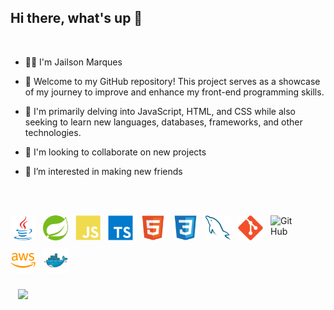 ## Hi there, what's up 👋

<br/>

- 🙋‍♂️ I'm Jailson Marques

- 🔭 Welcome to my GitHub repository! This project serves as a showcase of my journey to improve and enhance my front-end programming skills.

- 🌱 I'm primarily delving into JavaScript, HTML, and CSS while also seeking to learn new languages, databases, frameworks, and other technologies.

- 🚀 I'm looking to collaborate on new projects

- 👀 I’m interested in making new friends

<br/><br/>
<!--
[![Typing SVG](https://readme-typing-svg.herokuapp.com/?color=A9A9A9&size=35&center=true&vCenter=true&width=1000&lines=HELLO,+My+name+is+Jailson+Marques;I'm+26+years+old;I'm+from+Brazil;I+Study+Systems+Analysis+and+Development;Be+Welcome!+:%29)](https://git.io/typing-svg)
-->


<div style="display:flex; gap:12px; align-items:center; flex-wrap:wrap;">

  <div style="display:flex; gap:12px; align-items:center; flex-wrap:wrap;">

  <!-- Java -->
  <img alt="Java" height="40" width="40" src="https://raw.githubusercontent.com/devicons/devicon/master/icons/java/java-original.svg" />

  <!-- Spring Boot -->
  <img alt="Spring Boot" height="40" width="40" src="https://raw.githubusercontent.com/devicons/devicon/master/icons/spring/spring-original.svg" />

  <!-- JavaScript -->
  <img alt="JavaScript" height="40" width="40" src="https://raw.githubusercontent.com/devicons/devicon/master/icons/javascript/javascript-plain.svg" />

  <!-- TypeScript -->
  <img alt="TypeScript" height="40" width="40" src="https://raw.githubusercontent.com/devicons/devicon/master/icons/typescript/typescript-original.svg" />

  <!-- HTML5 -->
  <img alt="HTML5" height="40" width="40" src="https://raw.githubusercontent.com/devicons/devicon/master/icons/html5/html5-original.svg" />

  <!-- CSS3 -->
  <img alt="CSS3" height="40" width="40" src="https://raw.githubusercontent.com/devicons/devicon/master/icons/css3/css3-original.svg" />

  <!-- SQL (MySQL como exemplo) -->
  <img alt="SQL" height="40" width="40" src="https://raw.githubusercontent.com/devicons/devicon/master/icons/mysql/mysql-original.svg" />

  <!-- Git -->
  <img alt="Git" height="40" width="40" src="https://raw.githubusercontent.com/devicons/devicon/master/icons/git/git-original.svg" />

  <!-- GitHub (logo oficial Octocat) -->
  <img alt="GitHub" height="40" width="40" src="https://github.githubassets.com/images/modules/logos_page/GitHub-Mark.png" />

  <!-- AWS -->
  <img alt="AWS" height="40" width="40" src="https://raw.githubusercontent.com/devicons/devicon/master/icons/amazonwebservices/amazonwebservices-plain-wordmark.svg" />

  <!-- Docker -->
  <img alt="Docker" height="40" width="40" src="https://raw.githubusercontent.com/devicons/devicon/master/icons/docker/docker-original.svg" />

</div>




##

<div align="center">
 <a href="https://www.linkedin.com/in/jailson-marques-jm/" target="_blank"><img src="https://img.shields.io/badge/-LinkedIn-%230077B5?style=for-the-badge&logo=linkedin&logoColor=white" target="_blank"></a>
 

